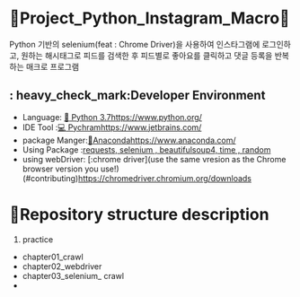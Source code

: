 # :eyes:Project_Python_Instagram_Macro:japanese_goblin:


Python 기반의 selenium(feat : Chrome Driver)을 사용하여 인스타그램에 로그인하고, 원하는 
해시태그로 피드를 검색한 후 피드별로 좋아요를 클릭하고 댓글 등록을 반복하는 매크로 프로그램



   
## : heavy_check_mark:Developer Environment


  - Language: [:crocodile: Python 3.7](#getting-started)https://www.python.org/
  - IDE Tool :[:computer: Pychram](#running-the-tests)https://www.jetbrains.com/
  - package Manger:[:snake:Anaconda](#deployment)https://www.anaconda.com/
  - Using Package :[requests, selenium , beautifulsoup4, time , random](#built-with)
  - using webDriver: [:chrome driver](use the same vresion as the Chrome browser version you use!)(#contributing)https://chromedriver.chromium.org/downloads

# :honeybee:Repository structure description
1. practice
  - chapter01_crawl
  - chapter02_webdriver
  - chapter03_selenium_ crawl
  -

  

